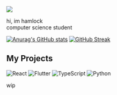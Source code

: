 ![](https://dcbadge.limes.pink/api/shield/399829490559352832)

hi, im hamlock\
computer science student


[![Anurag's GitHub stats](https://github-readme-stats.vercel.app/api?username=hamllock&theme=gruvbox&hide_border=true)](https://github.com/anuraghazra/github-readme-stats)
[![GitHub Streak](https://streak-stats.demolab.com?user=hamllock&theme=gruvbox&hide_border=true)](https://git.io/streak-stats)

## My Projects
![React](https://img.shields.io/badge/react-%2320232a.svg?style=for-the-badge&logo=react&logoColor=%2361DAFB)
![Flutter](https://img.shields.io/badge/Flutter-%2302569B.svg?style=for-the-badge&logo=Flutter&logoColor=white)
![TypeScript](https://img.shields.io/badge/typescript-%23007ACC.svg?style=for-the-badge&logo=typescript&logoColor=white)
![Python](https://img.shields.io/badge/python-3670A0?style=for-the-badge&logo=python&logoColor=ffdd54)



wip
